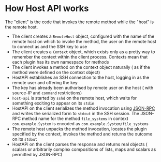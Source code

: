 
# How Host API works

The "client" is the code that invokes the remote method while the "host" is the remote host.

 + The client creates a `RemoteHost` object, configured with the name of the remote host on which to invoke the method, the user on the remote host to connect as and the SSH key to use
 + The client creates a `Context` object, which exists only as a pretty way to remember the context within the client process.  Contexts mean that each plugin has its own namespace for methods
 + The client invokes a method on the context object naturally ( as if the method were defined on the context object)
 + HostAPI establishes an SSH connection to the host, logging in as the remote user and offering the key
 + The key has already been authorised by remote user on the host ( with source-IP and `command` restrictions)
 + `host-api` is started by `sshd` on the remote host, which waits for something exciting to appear on its `stdin`
 + HostAPI on the client serializes the method invocation using [JSON-RPC] and writes the serialized form to `stdout` in the SSH session.  The JSON-RPC method name for the method `file_systems` in context `com.example.System` is encoded as `com.example.System/file_systems`
 + The remote host unpacks the method invocation, locates the plugin specified by the context, invokes the method and returns the outcome on its `stdout`
 + HostAPI on the client parses the response and returns real objects ( scalars or arbitrarily complex compositions of lists, maps and scalars as permitted by JSON-RPC)

  [JSON-RPC]: http://www.jsonrpc.org/

